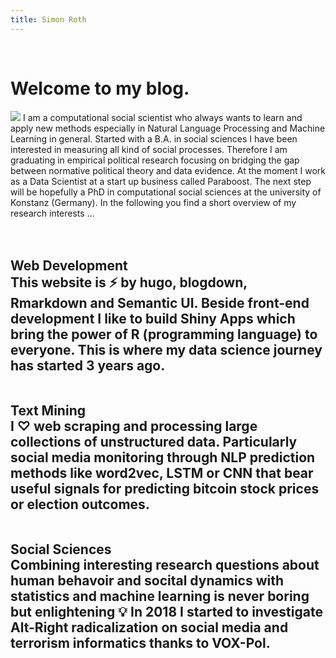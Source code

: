 ```yaml
---
title: Simon Roth
---
```


<!---first content--->


<br>
<div class = "ui center aligned grid">
  <div class="middle aligned row">
    <div class = "ten wide column">
      <h1 class="ui header">
        Welcome to my blog.
      </h1>
      <img class="ui left floated small circular image" src="https://scontent-frx5-1.xx.fbcdn.net/v/t1.0-9/32374686_908400989340112_7502787324665659392_n.jpg?_nc_cat=0&oh=493ba2867c03e206ca64b36a01db1355&oe=5BE0BF5D">
      I am a computational social scientist who always wants to learn and apply new methods especially in Natural Language Processing and Machine Learning in general. Started with a B.A. in social sciences I have been interested in measuring all kind of social processes. Therefore I am graduating in empirical political research focusing on bridging the gap between normative political theory and data evidence. At the moment I work as a Data Scientist at a start up business called Paraboost. The next step will be hopefully a PhD in computational social sciences at the university of Konstanz (Germany). In the following you find a short overview of my research interests ...
    </div>  
  </div>
</div>
<br>
<br>

<div class="row">
    <div class="ui equal width center aligned padded grid">
      <div class="column">
      </div>
      <div class="column">
        <h2 class="ui icon header">
          <i class="code icon"></i>
          <div class="content">
            Web Development
            <div class="sub header">
              This website is ⚡ by hugo, blogdown,  Rmarkdown and Semantic UI. Beside front-end development I like to build Shiny Apps which bring the power of R (programming language) to everyone. This is where my data science journey has started 3 years ago. 
            </div>
          </div>
        </h2>
      </div>
      <div class="column">
        <h2 class="ui icon header">
          <i class="language icon"></i>
          <div class="content">
            Text Mining
            <div class="sub header">
            I ♡ web scraping and processing large collections of unstructured data. Particularly social media monitoring through NLP prediction methods like word2vec, LSTM or CNN that bear useful signals for predicting bitcoin stock prices or election outcomes. 
            </div>
          </div>
        </h2>
      </div>
      <div class="column">
        <h2 class="ui icon header">
          <i class="flask icon"></i>
          <div class="content">
            Social Sciences
            <div class="sub header">
              Combining interesting research questions about human behavoir and socital dynamics with statistics and machine learning is never boring but enlightening 💡 In 2018 I started to investigate Alt-Right radicalization on social media and terrorism informatics thanks to VOX-Pol. 
            </div>
          </div>
        </h2>
      </div>
      <div class="column">
      </div>
    </div>
  </div>
</div>

